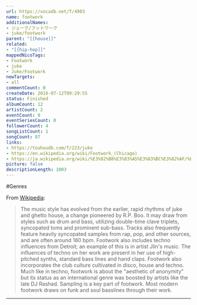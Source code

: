```yaml
---
url: https://vocadb.net/T/4903
name: footwork
additionalNames: 
- ジューク/フットワーク
- juke/footwork
parent: "[[house]]"
related:
- "[[hip-hop]]"
mappedNicoTags:
- Footwork
- juke
- Juke/Footwork
newTargets:
- all
commentCount: 0
createDate: 2016-07-12T09:29:55
status: Finished
albumCount: 12
artistCount: 2
eventCount: 0
eventSeriesCount: 0
followerCount: 4
songListCount: 1
songCount: 87
links: 
- https://touhoudb.com/T/223/juke
- https://en.wikipedia.org/wiki/Footwork_(Chicago)
- https://ja.wikipedia.org/wiki/%E3%82%B8%E3%83%A5%E3%83%BC%E3%82%AF/%E3%83%95%E3%83%83%E3%83%88%E3%83%AF%E3%83%BC%E3%82%AF
picture: false
descriptionLength: 1003
---
```


#Genres

From [Wikipedia](https://en.wikipedia.org/wiki/Footwork_(genre)):

>The music style has evolved from the earlier, rapid rhythms of juke and ghetto house, a change pioneered by R.P. Boo. It may draw from styles such as drum and bass, utilizing double-time clave triplets, syncopated toms and prominent sub-bass. Tracks also frequently feature heavily syncopated samples from rap, pop, and other sources, and are often around 160 bpm. Footwork also includes techno influences from Detroit; an example of this is in artist Jlin's music. The influences of techno on her work are present in her use of high-pitched synths, standard bass lines and hand claps. Footwork also incorporates the club culture cultivated in disco, house and techno. Much like in techno, footwork is about the "aesthetic of anonymity" but its status as an international genre was boosted by artists like the late DJ Rashad. Sampling is a key part of footwork. Most modern footwork draws on funk and soul basslines through their work.

---


